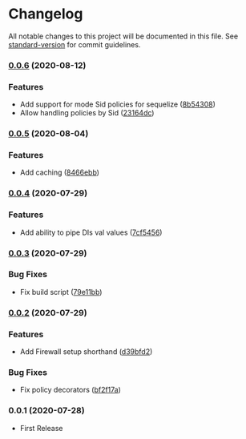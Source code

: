 # Changelog

All notable changes to this project will be documented in this file. See [standard-version](https://github.com/conventional-changelog/standard-version) for commit guidelines.

### [0.0.6](https://github.com/AlexanderC/nestjs-iacry/compare/v0.0.5...v0.0.6) (2020-08-12)


### Features

* Add support for mode Sid policies for sequelize ([8b54308](https://github.com/AlexanderC/nestjs-iacry/commit/8b543082dd94f826d43253e851a85bb517b26fbe))
* Allow handling policies by Sid ([23164dc](https://github.com/AlexanderC/nestjs-iacry/commit/23164dca8ab34908eb5b48b13080e69165537cad))

### [0.0.5](https://github.com/AlexanderC/nestjs-iacry/compare/v0.0.4...v0.0.5) (2020-08-04)


### Features

* Add caching ([8466ebb](https://github.com/AlexanderC/nestjs-iacry/commit/8466ebb0c4beccc2cd7ff2fbcaec8b1430d21e9c))

### [0.0.4](https://github.com/AlexanderC/nestjs-iacry/compare/v0.0.3...v0.0.4) (2020-07-29)


### Features

* Add ability to pipe DIs val values ([7cf5456](https://github.com/AlexanderC/nestjs-iacry/commit/7cf5456482db0b63da057c8ad0a8b3ccc04f8a41))

### [0.0.3](https://github.com/AlexanderC/nestjs-iacry/compare/v0.0.2...v0.0.3) (2020-07-29)


### Bug Fixes

* Fix build script ([79e11bb](https://github.com/AlexanderC/nestjs-iacry/commit/79e11bba8076640de83de84eb2bf0b7c0254681d))

### [0.0.2](https://github.com/AlexanderC/nestjs-iacry/compare/v0.0.1...v0.0.2) (2020-07-29)


### Features

* Add Firewall setup shorthand ([d39bfd2](https://github.com/AlexanderC/nestjs-iacry/commit/d39bfd230c1973f5e5b657d0ab46ad2a5a40a1b4))


### Bug Fixes

* Fix policy decorators ([bf2f17a](https://github.com/AlexanderC/nestjs-iacry/commit/bf2f17a39977d0541b79fd134394638abef13524))

### 0.0.1 (2020-07-28)

* First Release